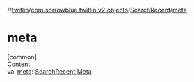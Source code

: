 //[twitlin](../../index.md)/[com.sorrowblue.twitlin.v2.objects](../index.md)/[SearchRecent](index.md)/[meta](meta.md)



# meta  
[common]  
Content  
val [meta](meta.md): [SearchRecent.Meta](-meta/index.md)  



